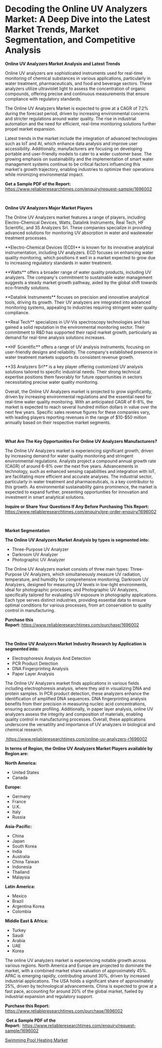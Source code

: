 <p><h1>Decoding the Online UV Analyzers Market: A Deep Dive into the Latest Market Trends, Market Segmentation, and Competitive Analysis</h1></p><p><strong>Online UV Analyzers Market Analysis and Latest Trends</strong></p>
<p><p>Online UV analyzers are sophisticated instruments used for real-time monitoring of chemical substances in various applications, particularly in water treatment, pharmaceuticals, and food and beverage sectors. These analyzers utilize ultraviolet light to assess the concentration of organic compounds, offering precise and continuous measurements that ensure compliance with regulatory standards.</p><p>The Online UV Analyzers Market is expected to grow at a CAGR of 7.2% during the forecast period, driven by increasing environmental concerns and stricter regulations around water quality. The rise in industrial automation and the need for efficient, real-time monitoring solutions further propel market expansion. </p><p>Latest trends in the market include the integration of advanced technologies such as IoT and AI, which enhance data analysis and improve user accessibility. Additionally, manufacturers are focusing on developing portable and user-friendly models to cater to a wider customer base. The growing emphasis on sustainability and the implementation of smart water management systems continue to be critical factors influencing this market's growth trajectory, enabling industries to optimize their operations while minimizing environmental impact.</p></p>
<p><strong>Get a Sample PDF of the Report:&nbsp;</strong> <a href="https://www.reliableresearchtimes.com/enquiry/request-sample/1696002?utm_campaign=2232&utm_medium=2&utm_source=Github&utm_content=ia&utm_term=27032025&utm_id=online-uv-analyzers">https://www.reliableresearchtimes.com/enquiry/request-sample/1696002</a></p>
<p>&nbsp;</p>
<p><strong>Online UV Analyzers Major Market Players</strong></p>
<p><p>The Online UV Analyzers market features a range of players, including Electro-Chemical Devices, Watts, Datalink Instruments, Real Tech, HF Scientific, and 3S Analyzers Srl. These companies specialize in providing advanced solutions for monitoring UV absorption in water and wastewater treatment processes.</p><p>**Electro-Chemical Devices (ECD)** is known for its innovative analytical instrumentation, including UV analyzers. ECD focuses on enhancing water quality monitoring, which positions it well in a market expected to grow due to increasing regulatory standards in water treatment. </p><p>**Watts** offers a broader range of water quality products, including UV analyzers. The company's commitment to sustainable water management suggests a steady market growth pathway, aided by the global shift towards eco-friendly solutions.</p><p>**Datalink Instruments** focuses on precision and innovative analytical tools, driving its growth. Their UV analyzers are integrated into advanced monitoring systems, appealing to industries requiring stringent water quality compliance.</p><p>**Real Tech** specializes in UV-Vis spectroscopy technologies and has gained a solid reputation in the environmental monitoring sector. Their commitment to R&D has supported their rapid market growth, particularly as demand for real-time analysis solutions increases.</p><p>**HF Scientific** offers a range of UV analysis instruments, focusing on user-friendly designs and reliability. The company's established presence in water treatment markets supports its consistent revenue growth.</p><p>**3S Analyzers Srl** is a key player offering customized UV analysis solutions tailored to specific industrial needs. Their strong technical expertise positions them favorably for future opportunities in sectors necessitating precise water quality monitoring.</p><p>Overall, the Online UV Analyzers market is projected to grow significantly, driven by increasing environmental regulations and the essential need for real-time water quality monitoring. With an anticipated CAGR of 6-8%, the market is expected to reach several hundred million dollars in value over the next few years. Specific sales revenue figures for these companies vary, with leading players reporting revenues in the range of $10-$50 million annually based on their respective market segments.</p></p>
<p>&nbsp;</p>
<p><strong>What Are The Key Opportunities For Online UV Analyzers Manufacturers?</strong></p>
<p><p>The Online UV Analyzers market is experiencing significant growth, driven by increasing demand for water quality monitoring and stringent environmental regulations. Analysts project a compound annual growth rate (CAGR) of around 6-8% over the next five years. Advancements in technology, such as enhanced sensing capabilities and integration with IoT, are facilitating more efficient and accurate analyses. The industrial sector, particularly in water treatment and pharmaceuticals, is a key contributor to this growth. As environmental sustainability gains prominence, the market is expected to expand further, presenting opportunities for innovation and investment in smart analytical solutions.</p></p>
<p><strong>Inquire or Share Your Questions If Any Before Purchasing This Report:</strong> <a href="https://www.reliableresearchtimes.com/enquiry/pre-order-enquiry/1696002?utm_campaign=2232&utm_medium=2&utm_source=Github&utm_content=ia&utm_term=27032025&utm_id=online-uv-analyzers">https://www.reliableresearchtimes.com/enquiry/pre-order-enquiry/1696002</a></p>
<p>&nbsp;</p>
<p><strong>Market Segmentation</strong></p>
<p><strong>The Online UV Analyzers Market Analysis by types is segmented into:</strong></p>
<p><ul><li>Three-Purpose UV Analyzer</li><li>Darkroom UV Analyzer</li><li>Photographic UV Analyzer</li></ul></p>
<p><p>The Online UV Analyzers market consists of three main types: Three-Purpose UV Analyzers, which simultaneously measure UV radiation, temperature, and humidity for comprehensive monitoring; Darkroom UV Analyzers, designed for measuring UV levels in low-light environments, ideal for photographic processes; and Photographic UV Analyzers, specifically tailored for evaluating UV exposure in photography applications. Each type serves distinct industries, providing essential data to ensure optimal conditions for various processes, from art conservation to quality control in manufacturing.</p></p>
<p><strong>Purchase this Report:&nbsp;</strong><a href="https://www.reliableresearchtimes.com/purchase/1696002?utm_campaign=2232&utm_medium=2&utm_source=Github&utm_content=ia&utm_term=27032025&utm_id=online-uv-analyzers">https://www.reliableresearchtimes.com/purchase/1696002</a></p>
<p>&nbsp;</p>
<p><strong>The Online UV Analyzers Market Industry Research by Application is segmented into:</strong></p>
<p><ul><li>Electrophoresis Analysis And Detection</li><li>PCR Product Detection</li><li>DNA Fingerprinting Analysis</li><li>Paper Layer Analysis</li></ul></p>
<p><p>The Online UV Analyzers market finds applications in various fields including electrophoresis analysis, where they aid in visualizing DNA and protein samples. In PCR product detection, these analyzers enhance the identification of amplified DNA sequences. DNA fingerprinting analysis benefits from their precision in measuring nucleic acid concentrations, ensuring accurate profiling. Additionally, in paper layer analysis, online UV analyzers assess the integrity and composition of materials, enabling quality control in manufacturing processes. Overall, these applications underscore the versatility and importance of UV analyzers in biological and chemical research.</p></p>
<p><a href="https://www.reliableresearchtimes.com/online-uv-analyzers-r1696002?utm_campaign=2232&utm_medium=2&utm_source=Github&utm_content=ia&utm_term=27032025&utm_id=online-uv-analyzers">&nbsp;https://www.reliableresearchtimes.com/online-uv-analyzers-r1696002</a></p>
<p><strong>In terms of Region, the Online UV Analyzers Market Players available by Region are:</strong></p>
<p>
    <p> <strong> North America: </strong>
        <ul>
            <li>United States</li>
            <li>Canada</li>
        </ul>
        </p> 
    <p> <strong> Europe: </strong>
        <ul>
            <li>Germany</li>
            <li>France</li>
            <li>U.K.</li>
            <li>Italy</li>
            <li>Russia</li>
        </ul>
        </p> 
    <p> <strong> Asia-Pacific: </strong>
        <ul>
            <li>China</li>
            <li>Japan</li>
            <li>South Korea</li>
            <li>India</li>
            <li>Australia</li>
            <li>China Taiwan</li>
            <li>Indonesia</li>
            <li>Thailand</li>
            <li>Malaysia</li>
        </ul>
        </p> 
    <p> <strong> Latin America: </strong>
        <ul>
            <li>Mexico</li>
            <li>Brazil</li>
            <li>Argentina Korea</li>
            <li>Colombia</li>
        </ul>
        </p> 
    <p> <strong> Middle East & Africa: </strong>
        <ul>
            <li>Turkey</li>
            <li>Saudi</li>
            <li>Arabia</li>
            <li>UAE</li>
            <li>Korea</li>
        </ul>
    </p>
    </p>
<p><p>The online UV analyzers market is experiencing notable growth across various regions. North America and Europe are projected to dominate the market, with a combined market share valuation of approximately 45%. APAC is emerging rapidly, contributing around 30%, driven by increased industrial applications. The USA holds a significant share of approximately 25%, driven by technological advancements. China is expected to grow at a fast pace, accounting for around 20% of the global market, fueled by industrial expansion and regulatory support.</p></p>
<p><strong>Purchase this Report: </strong><a href="https://www.reliableresearchtimes.com/purchase/1696002?utm_campaign=2232&utm_medium=2&utm_source=Github&utm_content=ia&utm_term=27032025&utm_id=online-uv-analyzers">https://www.reliableresearchtimes.com/purchase/1696002</a></p>
<p>&nbsp;<strong>Get a Sample PDF of the Report:&nbsp;&nbsp;</strong><a href="https://www.reliableresearchtimes.com/enquiry/request-sample/1696002?utm_campaign=2232&utm_medium=2&utm_source=Github&utm_content=ia&utm_term=27032025&utm_id=online-uv-analyzers">https://www.reliableresearchtimes.com/enquiry/request-sample/1696002</a></p>
<p><strong></strong></p>
<p><p><a href="https://github.com/janskudiony/Market-Research-Report-List-1/blob/main/swimming-pool-heating-market.md?utm_campaign=2232&utm_medium=2&utm_source=Github&utm_content=ia&utm_term=27032025&utm_id=online-uv-analyzers">Swimming Pool Heating Market</a></p></p>